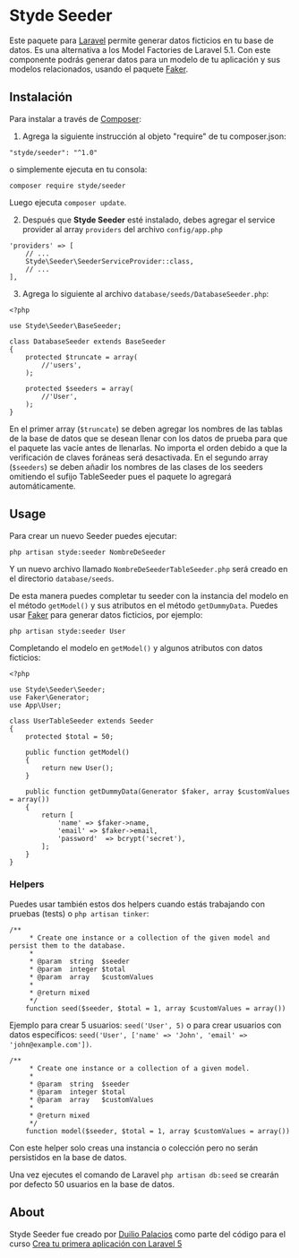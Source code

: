 # Styde Seeder

Este paquete para [Laravel](https://laravel.com/) permite generar datos ficticios en tu base de datos. Es una alternativa a los Model Factories de Laravel 5.1. Con este componente podrás generar datos para un modelo de tu aplicación y sus modelos relacionados, usando el paquete [Faker](https://github.com/fzaninotto/Faker).

## Instalación

Para instalar a través de [Composer](https://getcomposer.org/):

1. Agrega la siguiente instrucción al objeto "require" de tu composer.json:
```
"styde/seeder": "^1.0"
```
o simplemente ejecuta en tu consola:
```
composer require styde/seeder
```
Luego ejecuta `composer update`.

2. Después que **Styde Seeder** esté instalado, debes agregar el service provider al array `providers` del archivo `config/app.php`
```
'providers' => [
    // ...
    Styde\Seeder\SeederServiceProvider::class,
    // ...
],
```

3. Agrega lo siguiente al archivo `database/seeds/DatabaseSeeder.php`:
```
<?php

use Styde\Seeder\BaseSeeder;

class DatabaseSeeder extends BaseSeeder
{
    protected $truncate = array(
        //'users',
    );

    protected $seeders = array(
        //'User',
    );
}
```
En el primer array (`$truncate`) se deben agregar los nombres de las tablas de la base de datos que se desean llenar con los datos de prueba para que el paquete las vacíe antes de llenarlas. No importa el orden debido a que la verificación de claves foráneas será desactivada. En el segundo array (`$seeders`) se deben añadir los nombres de las clases de los seeders omitiendo el sufijo TableSeeder pues el paquete lo agregará automáticamente.

## Usage

Para crear un nuevo Seeder puedes ejecutar:
```
php artisan styde:seeder NombreDeSeeder
```
Y un nuevo archivo llamado `NombreDeSeederTableSeeder.php` será creado en el directorio `database/seeds`.

De esta manera puedes completar tu seeder con la instancia del modelo en el método `getModel()` y sus atributos en el método `getDummyData`. Puedes usar [Faker](https://github.com/fzaninotto/Faker) para generar datos ficticios, por ejemplo:

```
php artisan styde:seeder User
```
Completando el modelo en `getModel()` y algunos atributos con datos ficticios:
```
<?php

use Styde\Seeder\Seeder;
use Faker\Generator;
use App\User;

class UserTableSeeder extends Seeder
{
    protected $total = 50;

    public function getModel()
    {
        return new User();
    }

    public function getDummyData(Generator $faker, array $customValues = array())
    {
        return [
            'name' => $faker->name,
            'email' => $faker->email,
            'password'  => bcrypt('secret'),
        ];
    }
}
```
### Helpers

Puedes usar también estos dos helpers cuando estás trabajando con pruebas (tests) o `php artisan tinker`:
```
/**
     * Create one instance or a collection of the given model and persist them to the database.
     *
     * @param  string  $seeder
     * @param  integer $total
     * @param  array   $customValues
     *
     * @return mixed
     */
    function seed($seeder, $total = 1, array $customValues = array())
```
Ejemplo para crear 5 usuarios: `seed('User', 5)` o para crear usuarios con datos específicos: `seed('User', ['name' => 'John', 'email' => 'john@example.com'])`.

```
/**
     * Create one instance or a collection of a given model.
     *
     * @param  string  $seeder
     * @param  integer $total
     * @param  array   $customValues
     *
     * @return mixed
     */
    function model($seeder, $total = 1, array $customValues = array())
```
Con este helper solo creas una instancia o colección pero no serán persistidos en la base de datos.

Una vez ejecutes el comando de Laravel `php artisan db:seed` se crearán por defecto 50 usuarios en la base de datos.

## About

Styde Seeder fue creado por [Duilio Palacios](https://twitter.com/sileence) como parte del código para el curso [Crea tu primera aplicación con Laravel 5](https://styde.net/cursos/crea-tu-primera-aplicacion-con-laravel-5/)